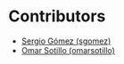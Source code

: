 # Contributors

* [Sergio Gómez (sgomez)](https://github.com/sgomez)
* [Omar Sotillo (omarsotillo)](https://github.com/omarsotillo)
